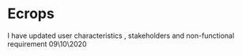 # Ecrops
I have updated user characteristics , stakeholders and non-functional requirement 09\10\2020


